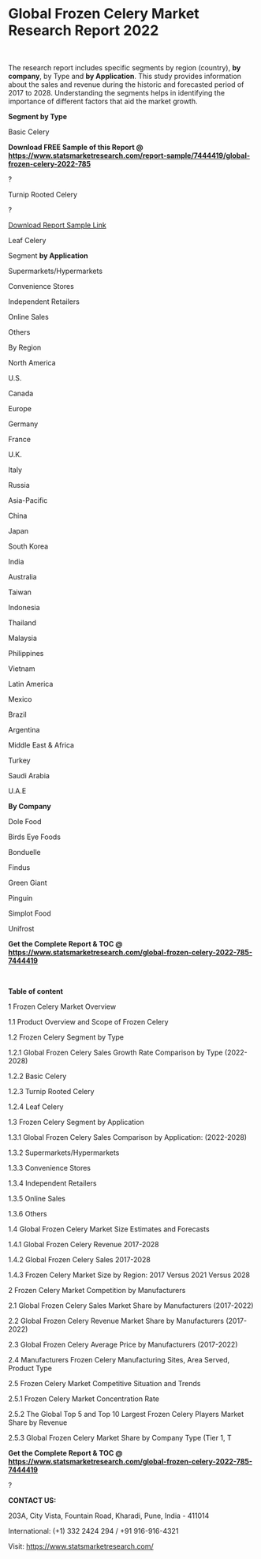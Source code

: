 <h1>Global Frozen Celery Market Research Report 2022</h1><br/><p>The research report includes specific segments by region (country), <strong>by company</strong>, by Type and <strong>by Application</strong>. This study provides information about the sales and revenue during the historic and forecasted period of 2017 to 2028. Understanding the segments helps in identifying the importance of different factors that aid the market growth.</p>
 
 
 
 <p><strong>Segment by Type</strong></p>
 
 
 
 <p>Basic Celery</p>
 
 
 
 <div><b>Download FREE Sample of this Report @ <a href="https://www.statsmarketresearch.com/download-free-sample/7444419/global-frozen-celery-2022-785">https://www.statsmarketresearch.com/report-sample/7444419/global-frozen-celery-2022-785</a></b></div>
 
 
 
 <p>? </p>
 
 
 
 <p>Turnip Rooted Celery</p>
 
 
 
 <p>? </p>
 
 
 
 <p><a href="https://www.statsmarketresearch.com/download-free-sample/7444419/global-frozen-celery-2022-785">Download Report Sample Link</a></p>
 
 
 
 <p>Leaf Celery</p>
 
 
 
 <p>Segment <strong>by Application</strong></p>
 
 
 
 <p>Supermarkets/Hypermarkets</p>
 
 
 
 <p>Convenience Stores</p>
 
 
 
 <p>Independent Retailers</p>
 
 
 
 <p>Online Sales</p>
 
 
 
 <p>Others</p>
 
 
 
 <p>By Region</p>
 
 
 
 <p>North America</p>
 
 
 
 <p>U.S.</p>
 
 
 
 <p>Canada</p>
 
 
 
 <p>Europe</p>
 
 
 
 <p>Germany</p>
 
 
 
 <p>France</p>
 
 
 
 <p>U.K.</p>
 
 
 
 <p>Italy</p>
 
 
 
 <p>Russia</p>
 
 
 
 <p>Asia-Pacific</p>
 
 
 
 <p>China</p>
 
 
 
 <p>Japan</p>
 
 
 
 <p>South Korea</p>
 
 
 
 <p>India</p>
 
 
 
 <p>Australia</p>
 
 
 
 <p>Taiwan</p>
 
 
 
 <p>Indonesia</p>
 
 
 
 <p>Thailand</p>
 
 
 
 <p>Malaysia</p>
 
 
 
 <p>Philippines</p>
 
 
 
 <p>Vietnam</p>
 
 
 
 <p>Latin America</p>
 
 
 
 <p>Mexico</p>
 
 
 
 <p>Brazil</p>
 
 
 
 <p>Argentina</p>
 
 
 
 <p>Middle East & Africa</p>
 
 
 
 <p>Turkey</p>
 
 
 
 <p>Saudi Arabia</p>
 
 
 
 <p>U.A.E</p>
 
 
 
 <p><strong>By Company</strong></p>
 
 
 
 <p>Dole Food</p>
 
 
 
 <p>Birds Eye Foods</p>
 
 
 
 <p>Bonduelle</p>
 
 
 
 <p>Findus</p>
 
 
 
 <p>Green Giant</p>
 
 
 
 <p>Pinguin</p>
 
 
 
 <p>Simplot Food</p>
 
 
 
 <p>Unifrost</p>
 
 
 
 <div><b>Get the Complete Report & TOC @ <a href="https://www.statsmarketresearch.com/global-frozen-celery-2022-785-7444419">https://www.statsmarketresearch.com/global-frozen-celery-2022-785-7444419</a></b></div>
 
 
 
 <p><br />
 
 <b>Table of content</b></p>
 
 
 
 <p>1 Frozen Celery Market Overview<br />
 
 1.1 Product Overview and Scope of Frozen Celery<br />
 
 1.2 Frozen Celery Segment by Type<br />
 
 1.2.1 Global Frozen Celery Sales Growth Rate Comparison by Type (2022-2028)<br />
 
 1.2.2 Basic Celery<br />
 
 1.2.3 Turnip Rooted Celery<br />
 
 1.2.4 Leaf Celery<br />
 
 1.3 Frozen Celery Segment by Application<br />
 
 1.3.1 Global Frozen Celery Sales Comparison by Application: (2022-2028)<br />
 
 1.3.2 Supermarkets/Hypermarkets<br />
 
 1.3.3 Convenience Stores<br />
 
 1.3.4 Independent Retailers<br />
 
 1.3.5 Online Sales<br />
 
 1.3.6 Others<br />
 
 1.4 Global Frozen Celery Market Size Estimates and Forecasts<br />
 
 1.4.1 Global Frozen Celery Revenue 2017-2028<br />
 
 1.4.2 Global Frozen Celery Sales 2017-2028<br />
 
 1.4.3 Frozen Celery Market Size by Region: 2017 Versus 2021 Versus 2028<br />
 
 2 Frozen Celery Market Competition by Manufacturers<br />
 
 2.1 Global Frozen Celery Sales Market Share by Manufacturers (2017-2022)<br />
 
 2.2 Global Frozen Celery Revenue Market Share by Manufacturers (2017-2022)<br />
 
 2.3 Global Frozen Celery Average Price by Manufacturers (2017-2022)<br />
 
 2.4 Manufacturers Frozen Celery Manufacturing Sites, Area Served, Product Type<br />
 
 2.5 Frozen Celery Market Competitive Situation and Trends<br />
 
 2.5.1 Frozen Celery Market Concentration Rate<br />
 
 2.5.2 The Global Top 5 and Top 10 Largest Frozen Celery Players Market Share by Revenue<br />
 
 2.5.3 Global Frozen Celery Market Share by Company Type (Tier 1, T</p>
 
 
 
 <div><b>Get the Complete Report & TOC @ <a href="https://www.statsmarketresearch.com/global-frozen-celery-2022-785-7444419">https://www.statsmarketresearch.com/global-frozen-celery-2022-785-7444419</a></b></div>
 
 
 
 <p>? </p>
 
 
 
 <p><b>CONTACT US:</b><br />
 
 203A, City Vista, Fountain Road, Kharadi, Pune, India - 411014<br />
 
 International: (+1) 332 2424 294 / +91 916-916-4321<br />
 
 Visit: <a href="https://www.statsmarketresearch.com/">https://www.statsmarketresearch.com/</a></p>